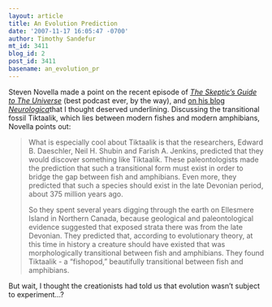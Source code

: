 ```yaml
---
layout: article
title: An Evolution Prediction
date: '2007-11-17 16:05:47 -0700'
author: Timothy Sandefur
mt_id: 3411
blog_id: 2
post_id: 3411
basename: an_evolution_pr
---
```

Steven Novella made a point on the recent episode of [_The Skeptic’s Guide to The Universe_](http://www.theskepticsguide.org/) (best podcast ever, by the way), and [on his blog _Neurologica_](http://www.theness.com/neurologicablog/index.php?p=49)that I thought deserved underlining. Discussing the transitional fossil Tiktaalik, which lies between modern fishes and modern amphibians, Novella points out:

> What is especially cool about Tiktaalik is that the researchers, Edward B. Daeschler, Neil H. Shubin and Farish A. Jenkins, predicted that they would discover something like Tiktaalik. These paleontologists made the prediction that such a transitional form must exist in order to bridge the gap between fish and amphibians. Even more, they predicted that such a species should exist in the late Devonian period, about 375 million years ago.
> 
> So they spent several years digging through the earth on Ellesmere Island in Northern Canada, because geological and paleontological evidence suggested that exposed strata there was from the late Devonian. They predicted that, according to evolutionary theory, at this time in history a creature should have existed that was morphologically transitional between fish and amphibians. They found Tiktaalik - a “fishopod,” beautifully transitional between fish and amphibians.

But wait, I thought the creationists had told us that evolution wasn’t subject to experiment…?
